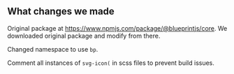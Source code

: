 ## What changes we made

Original package at https://www.npmjs.com/package/@blueprintjs/core. We downloaded original package and modify from there.

Changed namespace to use `bp`.

Comment all instances of `svg-icon(` in scss files to prevent build issues.
